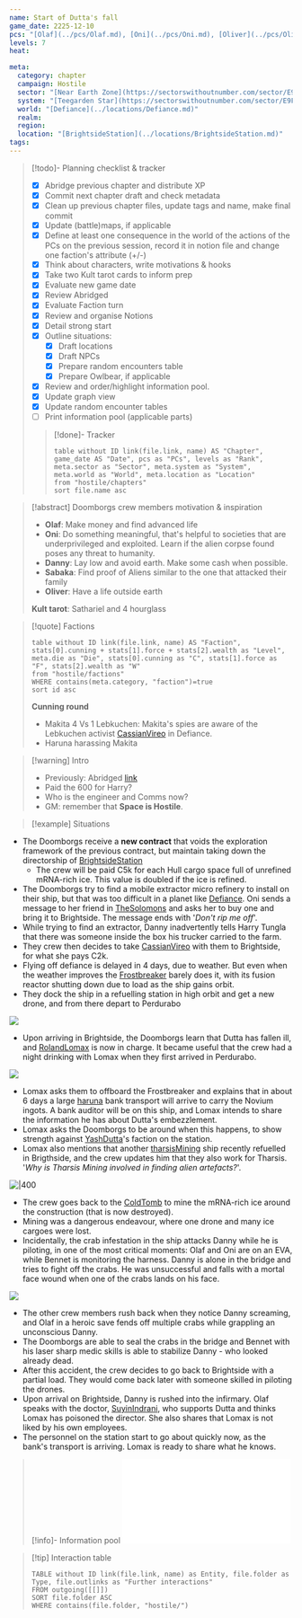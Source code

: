 ```yaml
---
name: Start of Dutta's fall
game_date: 2225-12-10
pcs: "[Olaf](../pcs/Olaf.md), [Oni](../pcs/Oni.md), [Oliver](../pcs/Oliver.md), [Danny](../pcs/Danny.md)"
levels: 7
heat: 

meta:
  category: chapter
  campaign: Hostile
  sector: "[Near Earth Zone](https://sectorswithoutnumber.com/sector/E9FKrPjS8tsRmoryYMpe)"
  system: "[Teegarden Star](https://sectorswithoutnumber.com/sector/E9FKrPjS8tsRmoryYMpe/system/EK7eZhRuSaUmzSTEwm7a) and [Perdurabo](https://sectorswithoutnumber.com/sector/E9FKrPjS8tsRmoryYMpe/system/PWrHAjd6P64k61Ga1PfQ)"
  world: "[Defiance](../locations/Defiance.md)"
  realm: 
  region: 
  location: "[BrightsideStation](../locations/BrightsideStation.md)"
tags: 
---
```


> [!todo]- Planning checklist & tracker
> - [x] Abridge previous chapter and distribute XP
> - [x] Commit next chapter draft and check metadata
> - [x] Clean up previous chapter files, update tags and name, make final commit
> - [x] Update (battle)maps, if applicable
> - [x] Define at least one consequence in the world of the actions of the PCs on the previous session, record it in notion file and change one faction's attribute (+/-)
> - [x] Think about characters, write motivations & hooks
> - [x] Take two Kult tarot cards to inform prep
> - [x] Evaluate new game date
> - [x] Review Abridged
> - [x] Evaluate Faction turn
> - [x] Review and organise Notions
> - [x] Detail strong start
> - [x] Outline situations:
> 	- [x] Draft locations 
> 	- [x] Draft NPCs
> 	- [x] Prepare random encounters table
> 	- [x] Prepare Owlbear, if applicable
> - [x] Review and order/highlight information pool.
> - [x] Update graph view
> - [x] Update random encounter tables
> - [ ] Print information pool (applicable parts)
> 
>> [!done]- Tracker 
>> ```dataview
>> table without ID link(file.link, name) AS "Chapter", game_date AS "Date", pcs as "PCs", levels as "Rank", meta.sector as "Sector", meta.system as "System", meta.world as "World", meta.location as "Location"
>> from "hostile/chapters"
>> sort file.name asc
>> ```

> [!abstract] Doomborgs crew members motivation & inspiration
> - **Olaf**: Make money and find advanced life
> - **Oni**: Do something meaningful, that's helpful to societies that are underprivileged and exploited. Learn if the alien corpse found poses any threat to humanity.
> - **Danny**: Lay low and avoid earth. Make some cash when possible.
> - **Sabaka**: Find proof of Aliens similar to the one that attacked their family
> - **Oliver**: Have a life outside earth
> 
> **Kult tarot**: Sathariel and 4 hourglass 

> [!quote] Factions 
> ```dataview
> table without ID link(file.link, name) AS "Faction", stats[0].cunning + stats[1].force + stats[2].wealth as "Level", meta.die as "Die", stats[0].cunning as "C", stats[1].force as "F", stats[2].wealth as "W"
> from "hostile/factions"
> WHERE contains(meta.category, "faction")=true
> sort id asc
> ```
> 
> **Cunning round**
> - Makita 4 Vs 1 Lebkuchen: Makita's spies are aware of the Lebkuchen activist [CassianVireo](../npcs/CassianVireo.md) in Defiance.
> - Haruna harassing Makita
> 

> [!warning] Intro
> - Previously: Abridged [link](https://github.com/efsalvarenga/terraCampaigns_published/blob/main/hostile/abridged.md#chapter-02-the-cold-tomb)
> - Paid the 600 for Harry?
> - Who is the engineer and Comms now?
> - GM: remember that **Space is Hostile**.

> [!example] Situations 

- The Doomborgs receive a **new contract** that voids the exploration framework of the previous contract, but maintain taking down the directorship of [BrightsideStation](../locations/BrightsideStation.md)
	- The crew will be paid C5k for each Hull cargo space full of unrefined mRNA-rich ice. This value is doubled if the ice is refined.
- The Doomborgs try to find a mobile extractor micro refinery to install on their ship, but that was too difficult in a planet like [Defiance](../locations/Defiance.md). Oni sends a message to her friend in [TheSolomons](../locations/TheSolomons.md) and asks her to buy one and bring it to Brightside. The message ends with '*Don't rip me off*'.
- While trying to find an extractor, Danny inadvertently tells Harry Tungla that there was someone inside the box his trucker carried to the farm.
- They crew then decides to take [CassianVireo](../npcs/CassianVireo.md) with them to Brightside, for what she pays C2k.
- Flying off defiance is delayed in 4 days, due to weather. But even when the weather improves the [Frostbreaker](../objects/Frostbreaker.md) barely does it, with its fusion reactor shutting down due to load as the ship gains orbit.
- They dock the ship in a refuelling station in high orbit and get a new drone, and from there depart to Perdurabo

![](https://i.imgur.com/8iAc2zM.png)

- Upon arriving in Brightside, the Doomborgs learn that Dutta has fallen ill, and [RolandLomax](../npcs/RolandLomax.md) is now in charge. It became useful that the crew had a night drinking with Lomax when they first arrived in Perdurabo.

![](https://i.imgur.com/0PTNdEm.png)

- Lomax asks them to offboard the Frostbreaker and explains that in about 6 days a large [haruna](../factions/haruna.md) bank transport will arrive to carry the Novium ingots. A bank auditor will be on this ship, and Lomax intends to share the information he has about Dutta's embezzlement. 
- Lomax asks the Doomborgs to be around when this happens, to show strength against [YashDutta](../npcs/YashDutta.md)'s faction on the station.
- Lomax also mentions that another [tharsisMining](../factions/tharsisMining.md) ship recently refuelled in Brigthside, and the crew updates him that they also work for Tharsis. '*Why is Tharsis Mining involved in finding alien artefacts?*'.

![|400](https://i.imgur.com/dyogS6G.png)

- The crew goes back to the [ColdTomb](../locations/ColdTomb.md) to mine the mRNA-rich ice around the construction (that is now destroyed).
- Mining was a dangerous endeavour, where one drone and many ice cargoes were lost.
- Incidentally, the crab infestation in the ship attacks Danny while he is piloting, in one of the most critical moments: Olaf and Oni are on an EVA, while Bennet is monitoring the harness. Danny is alone in the bridge and tries to fight off the crabs. He was unsuccessful and falls with a mortal face wound when one of the crabs lands on his face.

![](https://i.imgur.com/U3rM5gA.png)

- The other crew members rush back when they notice Danny screaming, and Olaf in a heroic save fends off multiple crabs while grappling an unconscious Danny.
- The Doomborgs are able to seal the crabs in the bridge and Bennet with his laser sharp medic skills is able to stabilize Danny - who looked already dead.
- After this accident, the crew decides to go back to Brightside with a partial load. They would come back later with someone skilled in piloting the drones.
- Upon arrival on Brightside, Danny is rushed into the infirmary. Olaf speaks with the doctor, [SuyinIndrani](../npcs/SuyinIndrani.md), who supports Dutta and thinks Lomax has poisoned the director. She also shares that Lomax is not liked by his own employees.
- The personnel on the station start to go about quickly now, as the bank's transport is arriving. Lomax is ready to share what he knows.

> [!info]- Information pool
> ![_hostileInformationPool](../_hostileInformationPool.md)

> [!tip] Interaction table 
> 
> ```dataview
> TABLE without ID link(file.link, name) as Entity, file.folder as Type, file.outlinks as "Further interactions"
> FROM outgoing([[]]) 
> SORT file.folder ASC
> WHERE contains(file.folder, "hostile/")
> ```

